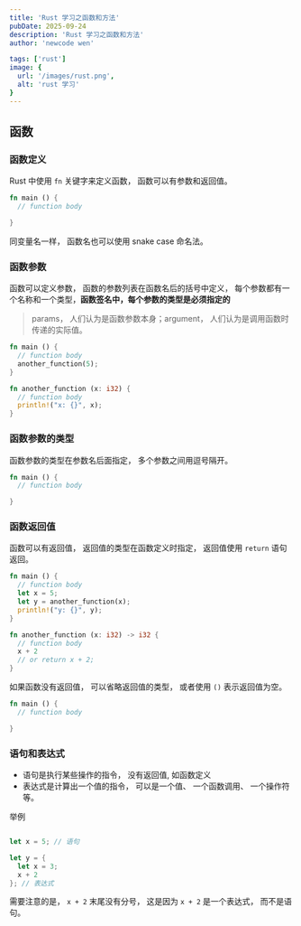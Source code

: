 ```yaml
---
title: 'Rust 学习之函数和方法'
pubDate: 2025-09-24
description: 'Rust 学习之函数和方法'
author: 'newcode wen'

tags: ['rust']
image: {
  url: '/images/rust.png',
  alt: 'rust 学习'
}
---
```


## 函数

### 函数定义

Rust 中使用 `fn` 关键字来定义函数， 函数可以有参数和返回值。

```rust
fn main () {
  // function body

}
```

同变量名一样， 函数名也可以使用 snake case 命名法。

### 函数参数

函数可以定义参数， 函数的参数列表在函数名后的括号中定义， 每个参数都有一个名称和一个类型，**函数签名中，每个参数的类型是必须指定的**

> params， 人们认为是函数参数本身；argument， 人们认为是调用函数时传递的实际值。

```rust
fn main () {
  // function body
  another_function(5);
}

fn another_function (x: i32) {
  // function body
  println!("x: {}", x);
}
```

### 函数参数的类型

函数参数的类型在参数名后面指定， 多个参数之间用逗号隔开。

```rust
fn main () {
  // function body

}
```

### 函数返回值

函数可以有返回值， 返回值的类型在函数定义时指定， 返回值使用 `return` 语句返回。

```rust
fn main () {
  // function body
  let x = 5;
  let y = another_function(x);
  println!("y: {}", y);
}

fn another_function (x: i32) -> i32 {
  // function body
  x + 2
  // or return x + 2;
}
```

如果函数没有返回值， 可以省略返回值的类型， 或者使用 `()` 表示返回值为空。

```rust
fn main () {
  // function body

}
```

### 语句和表达式

- 语句是执行某些操作的指令， 没有返回值, 如函数定义
- 表达式是计算出一个值的指令， 可以是一个值、 一个函数调用、 一个操作符等。

举例

```rust

let x = 5; // 语句

let y = {
  let x = 3;
  x + 2
}; // 表达式

```

需要注意的是， `x + 2` 末尾没有分号， 这是因为 `x + 2` 是一个表达式， 而不是语句。